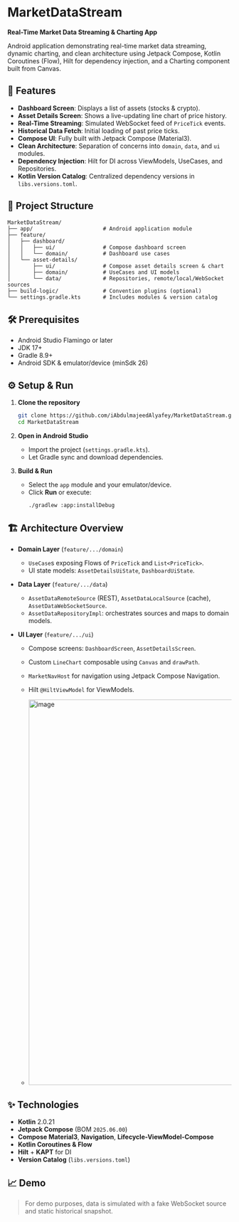 # MarketDataStream

**Real-Time Market Data Streaming & Charting App**

Android application demonstrating real-time market data streaming, dynamic charting, and clean architecture using Jetpack Compose, Kotlin Coroutines (Flow), Hilt for dependency injection, and a Charting component built from Canvas.

## 🚀 Features

- **Dashboard Screen**: Displays a list of assets (stocks & crypto).
- **Asset Details Screen**: Shows a live-updating line chart of price history.
- **Real-Time Streaming**: Simulated WebSocket feed of `PriceTick` events.
- **Historical Data Fetch**: Initial loading of past price ticks.
- **Compose UI**: Fully built with Jetpack Compose (Material3).
- **Clean Architecture**: Separation of concerns into `domain`, `data`, and `ui` modules.
- **Dependency Injection**: Hilt for DI across ViewModels, UseCases, and Repositories.
- **Kotlin Version Catalog**: Centralized dependency versions in `libs.versions.toml`.

## 📂 Project Structure

```
MarketDataStream/
├── app/                      # Android application module
├── feature/
│   ├── dashboard/
│   │   ├── ui/               # Compose dashboard screen
│   │   └── domain/           # Dashboard use cases
│   └── asset-details/
│       ├── ui/               # Compose asset details screen & chart
│       ├── domain/           # UseCases and UI models
│       └── data/             # Repositories, remote/local/WebSocket sources
├── build-logic/              # Convention plugins (optional)
└── settings.gradle.kts       # Includes modules & version catalog
```

## 🛠️ Prerequisites

- Android Studio Flamingo or later
- JDK 17+
- Gradle 8.9+
- Android SDK & emulator/device (minSdk 26)

## ⚙️ Setup & Run

1. **Clone the repository**

   ```bash
   git clone https://github.com/iAbdulmajeedAlyafey/MarketDataStream.git
   cd MarketDataStream
   ```

2. **Open in Android Studio**

   - Import the project (`settings.gradle.kts`).
   - Let Gradle sync and download dependencies.

3. **Build & Run**

   - Select the `app` module and your emulator/device.
   - Click **Run** or execute:
     ```bash
     ./gradlew :app:installDebug
     ```

## 🏗️ Architecture Overview

- **Domain Layer** (`feature/.../domain`)

  - `UseCase`s exposing Flows of `PriceTick` and `List<PriceTick>`.
  - UI state models: `AssetDetailsUiState`, `DashboardUiState`.

- **Data Layer** (`feature/.../data`)

  - `AssetDataRemoteSource` (REST), `AssetDataLocalSource` (cache), `AssetDataWebSocketSource`.
  - `AssetDataRepositoryImpl`: orchestrates sources and maps to domain models.

- **UI Layer** (`feature/.../ui`)

  - Compose screens: `DashboardScreen`, `AssetDetailsScreen`.
  - Custom `LineChart` composable using `Canvas` and `drawPath`.
  - `MarketNavHost` for navigation using Jetpack Compose Navigation.
  - Hilt `@HiltViewModel` for ViewModels.
 
  - <img width="867" alt="image" src="https://github.com/user-attachments/assets/e1998367-f2e4-4e95-bc5d-0b948b108553" />


## ✨ Technologies

- **Kotlin** 2.0.21
- **Jetpack Compose** (BOM `2025.06.00`)
- **Compose Material3**, **Navigation**, **Lifecycle-ViewModel-Compose**
- **Kotlin Coroutines & Flow**
- **Hilt** + **KAPT** for DI
- **Version Catalog** (`libs.versions.toml`)

## 📈 Demo

&#x20;

> For demo purposes, data is simulated with a fake WebSocket source and static historical snapshot.


